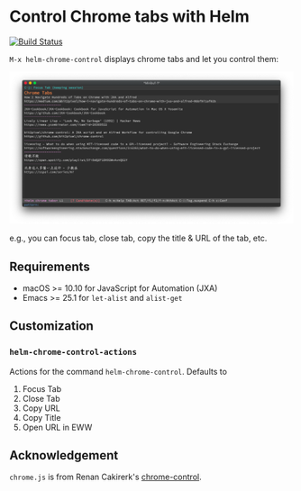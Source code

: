 # Control Chrome tabs with Helm
[![Build Status](https://travis-ci.org/xuchunyang/helm-chrome-control.svg?branch=master)](https://travis-ci.org/xuchunyang/helm-chrome-control)

`M-x helm-chrome-control` displays chrome tabs and let you control them:

![screenshot of M-x helm-chrome-control](helm-chrome-control.png)

e.g., you can focus tab, close tab, copy the title & URL of the tab, etc.

## Requirements

- macOS >= 10.10 for JavaScript for Automation (JXA)
- Emacs >= 25.1 for `let-alist` and `alist-get`

## Customization

### `helm-chrome-control-actions`

Actions for the command `helm-chrome-control`. Defaults to

1. Focus Tab
2. Close Tab
3. Copy URL
4. Copy Title
5. Open URL in EWW

## Acknowledgement

`chrome.js` is from Renan Cakirerk's [chrome-control](https://github.com/bit2pixel/chrome-control).

